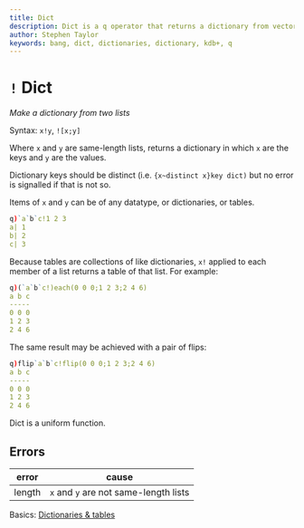 ```yaml
---
title: Dict
description: Dict is a q operator that returns a dictionary from vectors of keys and values. 
author: Stephen Taylor
keywords: bang, dict, dictionaries, dictionary, kdb+, q
---
```

# `!` Dict






_Make a dictionary from two lists_

Syntax: `x!y`, `![x;y]` 

Where `x` and `y` are same-length lists, returns a dictionary in which `x` are the keys and `y` are the values. 

Dictionary keys should be distinct (i.e. `{x~distinct x}key dict)` but no error is signalled if that is not so. 

Items of `x` and `y` can be of any datatype, or dictionaries, or tables. 

```q
q)`a`b`c!1 2 3
a| 1
b| 2
c| 3
```

Because tables are collections of like dictionaries, `x!` applied to each member of a list returns a table of that list. For example:

```q
q)(`a`b`c!)each(0 0 0;1 2 3;2 4 6)
a b c
-----
0 0 0
1 2 3
2 4 6
```

The same result may be achieved with a pair of flips:

```q
q)flip`a`b`c!flip(0 0 0;1 2 3;2 4 6)
a b c
-----
0 0 0
1 2 3
2 4 6
```

Dict is a uniform function.

## Errors

error  | cause
-------|--------------------------------------
length | `x` and `y` are not same-length lists

<i class="far fa-hand-point-right"></i>
Basics: [Dictionaries & tables](../basics/dictsandtables.md)